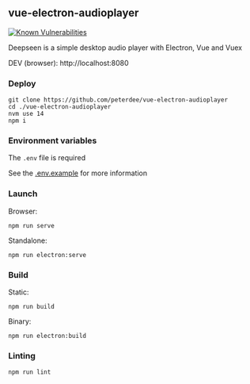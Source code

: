 ## vue-electron-audioplayer

[![Known Vulnerabilities](https://snyk.io/test/github/peterdee/vue-electron-audioplayer/badge.svg?targetFile=package.json)](https://snyk.io/test/github/peterdee/vue-electron-audioplayer?targetFile=package.json)

Deepseen is a simple desktop audio player with Electron, Vue and Vuex

DEV (browser): http://localhost:8080

### Deploy

```shell script
git clone https://github.com/peterdee/vue-electron-audioplayer
cd ./vue-electron-audioplayer
nvm use 14
npm i
```

### Environment variables

The `.env` file is required

See the [.env.example](.env.example) for more information

### Launch

Browser:

```shell script
npm run serve
```

Standalone:

```shell script
npm run electron:serve
```

### Build

Static:

```shell script
npm run build
```

Binary:

```shell script
npm run electron:build
```

### Linting

```shell script
npm run lint
```
